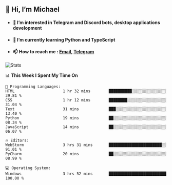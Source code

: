 ## 👋 Hi, I’m Michael
- #### 👀 I’m interested in Telegram and Discord bots, desktop applications development
- #### 🌱 I’m currently learning Python and TypeScript
- #### 📫 How to reach me : [Email](mailto:misha@kurapov.ru), [Telegram](https://t.me/mickr7)

![Stats](https://github-readme-stats.vercel.app/api?username=krpff&show_icons=true&theme=github_dark&hide_border=true&hide=issues&count_private=true&layout=compact)


<!--START_SECTION:waka-->
📊 **This Week I Spent My Time On** 

```text
💬 Programming Languages: 
HTML                     1 hr 32 mins        ██████████░░░░░░░░░░░░░░░   39.81 % 
CSS                      1 hr 12 mins        ████████░░░░░░░░░░░░░░░░░   31.04 % 
Text                     31 mins             ███░░░░░░░░░░░░░░░░░░░░░░   13.40 % 
Python                   19 mins             ██░░░░░░░░░░░░░░░░░░░░░░░   08.34 % 
JavaScript               14 mins             ██░░░░░░░░░░░░░░░░░░░░░░░   06.07 % 

🔥 Editors: 
WebStorm                 3 hrs 31 mins       ███████████████████████░░   91.01 % 
PyCharm                  20 mins             ██░░░░░░░░░░░░░░░░░░░░░░░   08.99 % 

💻 Operating System: 
Windows                  3 hrs 52 mins       █████████████████████████   100.00 % 
```


<!--END_SECTION:waka-->
